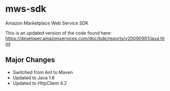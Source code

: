 mws-sdk
=======

Amazon Marketplace Web Service SDK

This is an updated version of the code found here: https://developer.amazonservices.com/doc/bde/reports/v20090901/java.html

## Major Changes
- Switched from Ant to Maven
- Updated to Java 1.6
- Updated to HttpClient 4.2
